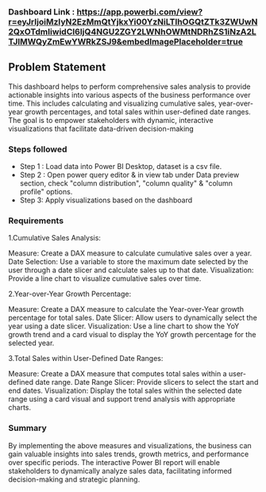 ### Dashboard Link : https://app.powerbi.com/view?r=eyJrIjoiMzIyN2EzMmQtYjkxYi00YzNiLTlhOGQtZTk3ZWUwN2QxOTdmIiwidCI6IjQ4NGU2ZGY2LWNhOWMtNDRhZS1iNzA2LTJlMWQyZmEwYWRkZSJ9&embedImagePlaceholder=true

## Problem Statement

This dashboard helps to perform comprehensive sales analysis to provide actionable insights into various aspects of the business performance over time. This includes calculating and visualizing cumulative sales, year-over-year growth percentages, and total sales within user-defined date ranges. The goal is to empower stakeholders with dynamic, interactive visualizations that facilitate data-driven decision-making

### Steps followed 

- Step 1 : Load data into Power BI Desktop, dataset is a csv file.
- Step 2 : Open power query editor & in view tab under Data preview section, check "column distribution", "column quality" & "column profile" options.
- Step 3: Apply visualizations based on the dashboard
           
### Requirements

1.Cumulative Sales Analysis:

Measure: Create a DAX measure to calculate cumulative sales over a year.
Date Selection: Use a variable to store the maximum date selected by the user through a date slicer and calculate sales up to that date.
Visualization: Provide a line chart to visualize cumulative sales over time.

2.Year-over-Year Growth Percentage:

Measure: Create a DAX measure to calculate the Year-over-Year growth percentage for total sales.
Date Slicer: Allow users to dynamically select the year using a date slicer.
Visualization: Use a line chart to show the YoY growth trend and a card visual to display the YoY growth percentage for the selected year.

3.Total Sales within User-Defined Date Ranges:

Measure: Create a DAX measure that computes total sales within a user-defined date range.
Date Range Slicer: Provide slicers to select the start and end dates.
Visualization: Display the total sales within the selected date range using a card visual and support trend analysis with appropriate charts.

### Summary

By implementing the above measures and visualizations, the business can gain valuable insights into sales trends, growth metrics, and performance over specific periods. The interactive Power BI report will enable stakeholders to dynamically analyze sales data, facilitating informed decision-making and strategic planning.





